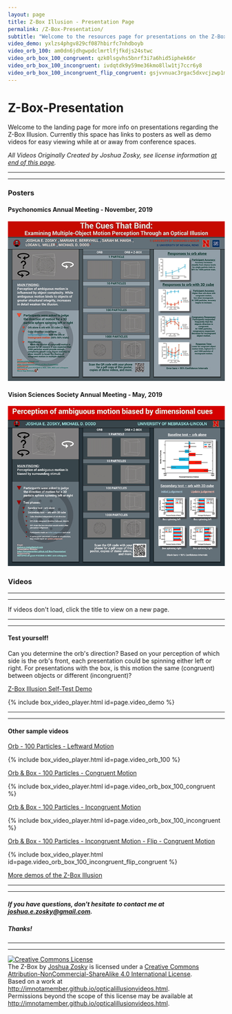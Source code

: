```yaml
---
layout: page
title: Z-Box Illusion - Presentation Page
permalink: /Z-Box-Presentation/
subtitle: "Welcome to the resources page for presentations on the Z-Box Illusion"
video_demo: yxlzs4phgv829cf087hbirfc7nhdboyb
video_orb_100: am0dn6jdhgwpdclmrtlfjfkdjs24stwc
video_orb_box_100_congruent: qzk0lsgvhs5bnrf3i7a6hid5iphek66r
video_orb_box_100_incongruent: ivdqtdk9y59me36kmo8llw1tj7ccr6y8
video_orb_box_100_incongruent_flip_congruent: gsjvvnuac3rgac5dxvcjzwp1mn9xql4n 
---
```


# Z-Box-Presentation

Welcome to the landing page for more info on presentations regarding the Z-Box Illusion. Currently this space has links to posters as well as demo videos for easy viewing while at or away from conference spaces.

_All Videos Originally Created by Joshua Zosky, see license information [at end of this page](#license)._

----
****

### Posters

#### Psychonomics Annual Meeting - November, 2019

[![poster 1][poster1]](https://imnotamember.github.io/Z-Box-Presentation/Z-Box%20Poster%20-%20Psychonomics.pdf)

#### Vision Sciences Society Annual Meeting - May, 2019

[![poster 2][poster2]](https://imnotamember.github.io/Z-Box-Presentation/Z-Box%20Poster%20-%20VSS.pdf)

### Videos

----
****
If videos don't load, click the title to view on a new page.

----
****
#### Test yourself!
Can you determine the orb's direction? 
Based on your perception of which side is the orb's front, each presentation could be spinning either left or right. For presentations with the box, is this motion the same (congruent) between objects or different (incongruent)?

[Z-Box Illusion Self-Test Demo](https://unl.box.com/v/Z-Box-Illusion)

{% include box_video_player.html id=page.video_demo %}

----
****
#### Other sample videos

[Orb - 100 Particles - Leftward Motion](https://unl.box.com/s/am0dn6jdhgwpdclmrtlfjfkdjs24stwc)

{% include box_video_player.html id=page.video_orb_100 %}

[Orb & Box - 100 Particles - Congruent Motion](https://unl.box.com/s/qzk0lsgvhs5bnrf3i7a6hid5iphek66r)

{% include box_video_player.html id=page.video_orb_box_100_congruent %}

[Orb & Box - 100 Particles - Incongruent Motion](https://unl.box.com/s/ivdqtdk9y59me36kmo8llw1tj7ccr6y8)

{% include box_video_player.html id=page.video_orb_box_100_incongruent %}

[Orb & Box - 100 Particles - Incongruent Motion - Flip - Congruent Motion](https://unl.box.com/s/gsjvvnuac3rgac5dxvcjzwp1mn9xql4n)

{% include box_video_player.html id=page.video_orb_box_100_incongruent_flip_congruent %}

[More demos of the Z-Box Illusion](https://imnotamember.github.io/z-box_videos)

----
****
##### If you have questions, don't hesitate to contact me at <joshua.e.zosky@gmail.com>.
##### Thanks!

----
****
<section id="license">
<a rel="license" href="http://creativecommons.org/licenses/by-nc-sa/4.0/">
    <img alt="Creative Commons License" style="border-width:0" src="https://i.creativecommons.org/l/by-nc-sa/4.0/88x31.png" />
</a>
<br />
<span xmlns:dct="http://purl.org/dc/terms/" href="http://purl.org/dc/dcmitype/MovingImage" property="dct:title" rel="dct:type">The Z-Box</span> by <a xmlns:cc="http://creativecommons.org/ns#" href="http://imnotamember.github.io/opticalillusionvideos.html" property="cc:attributionName" rel="cc:attributionURL">Joshua Zosky</a> is licensed under a <a rel="license" href="http://creativecommons.org/licenses/by-nc-sa/4.0/">Creative Commons Attribution-NonCommercial-ShareAlike 4.0 International License</a>.<br />Based on a work at <a xmlns:dct="http://purl.org/dc/terms/" href="http://imnotamember.github.io/opticalillusionvideos.html" rel="dct:source">http://imnotamember.github.io/opticalillusionvideos.html</a>.<br />Permissions beyond the scope of this license may be available at <a xmlns:cc="http://creativecommons.org/ns#" href="http://imnotamember.github.io/opticalillusionvideos.html" rel="cc:morePermissions">http://imnotamember.github.io/opticalillusionvideos.html</a>.
</section>

[poster1]: Z-Box%20Poster%20-%20Psychonomics.jpg "Psychonomics 2019"
[poster2]: Z-Box%20Poster%20-%20VSS.jpg "VSS 2019"